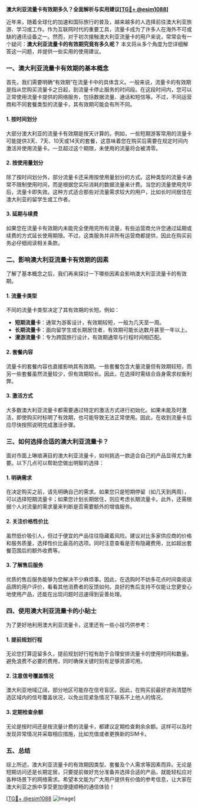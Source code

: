 **澳大利亚流量卡有效期多久？全面解析与实用建议[[TG💪+ @esim1088](https://t.me/s/esim1088)]**

近年来，随着全球化的加速和国际旅行的普及，越来越多的人选择前往澳大利亚旅游、学习或工作。作为互联网时代的重要工具，流量卡成为了许多人在海外不可或缺的通讯设备之一。然而，对于初次接触澳大利亚流量卡的用户来说，常常会有一个疑问：**澳大利亚流量卡的有效期究竟有多久呢？** 本文将从多个角度为您详细解答这一问题，并提供一些实用的使用建议。

### 一、澳大利亚流量卡有效期的基本概念

首先，我们需要明确“有效期”在流量卡中的具体含义。一般来说，流量卡的有效期是指从您购买流量卡之日起，到流量卡停止服务的时间段。在这段时间内，您可以正常使用流量卡提供的网络服务，包括数据流量、通话和短信等。不过，不同运营商和不同套餐类型的流量卡，其有效期可能会有所不同。

#### 1. 按时间划分
大部分澳大利亚的流量卡有效期是按天计算的。例如，一些短期游客常用的流量卡可能提供3天、7天、10天或14天的套餐，这意味着您在购买后需要在规定时间内激活并使用流量卡。一旦超过这个期限，未使用的流量将会被清零。

#### 2. 按使用量划分
除了按时间划分外，部分流量卡还采用按使用量划分的方式。这种类型的流量卡通常不限制使用时间，而是根据您实际消耗的数据流量来计费。当您的流量使用完毕后，流量卡即失效。这种方式适合那些对流量需求较大的用户，比如长时间居住在澳大利亚的留学生或工作者。

#### 3. 延期与续费
如果您在流量卡有效期内未能完全使用完所有流量，有些运营商允许您通过延期或续费的方式延长使用期限。不过，这类服务并非所有运营商都提供，因此在购买前务必仔细阅读相关条款。

### 二、影响澳大利亚流量卡有效期的因素

了解了基本概念之后，我们再来探讨一下哪些因素会影响澳大利亚流量卡的有效期。

#### 1. 流量卡类型
不同的流量卡类型决定了其有效期的长短。例如：
- **短期流量卡**：通常为游客设计，有效期较短，一般为几天至一周。
- **长期流量卡**：面向留学生或长期居住者，有效期可能长达数月甚至一年以上。
- **漫游流量卡**：专为跨国旅行设计，有效期通常与行程时间相匹配。

#### 2. 套餐内容
流量卡的套餐内容也直接影响其有效期。一些套餐包含大量流量但有效期较短，而另一些套餐虽然流量较少，但有效期较长。因此，在选择时需结合自身需求权衡利弊。

#### 3. 激活方式
大多数澳大利亚流量卡都需要通过特定的激活方式进行初始化。如果未能及时激活，即使购买时标明了有效期，也可能导致无法正常使用。因此，在收到流量卡后应尽快按照说明完成激活步骤。

### 三、如何选择合适的澳大利亚流量卡？

面对市面上琳琅满目的澳大利亚流量卡，如何挑选一款适合自己的产品显得尤为重要。以下几点可以帮助您做出明智的选择：

#### 1. 明确需求
在决定购买之前，请先明确自己的需求。如果您只是短期停留（如几天到两周），可以选择短期流量卡；如果您计划长期居住，则应考虑长期流量卡。此外，还需根据个人对流量的需求量来判断是否需要额外的增值服务。

#### 2. 关注价格性价比
虽然低价吸引人，但过于便宜的产品往往隐藏着风险。建议对比多家供应商的价格和服务质量，选择性价比最高的选项。同时注意查看是否有隐藏费用，比如超出套餐范围后的额外收费等。

#### 3. 了解售后服务
优质的售后服务能够为您解决不少麻烦事。因此，在选购时不妨多花点时间查阅该品牌的用户评价，看看其他消费者的反馈如何。良好的售后支持不仅能让您更安心地使用产品，还能在出现问题时迅速得到妥善处理。

### 四、使用澳大利亚流量卡的小贴士

为了更好地利用澳大利亚流量卡，这里还有一些小技巧供参考：

#### 1. 提前规划行程
无论您打算逗留多久，提前规划好行程有助于合理安排流量卡的使用时间和数量。避免浪费不必要的费用，同时确保关键时刻有足够资源可用。

#### 2. 注意信号覆盖情况
澳大利亚地域辽阔，部分地区可能存在信号盲区。因此，在购买前最好咨询清楚所选区域内的信号覆盖状况，以免出现紧急情况下联系不上他人的情况。

#### 3. 定期检查余额
无论是按时间还是按流量计费的流量卡，都建议定期检查剩余余额。这样可以及时发现异常情况并采取相应措施，比如充值或者更换新的SIM卡。

### 五、总结

综上所述，澳大利亚流量卡的有效期因类型、套餐及个人需求等因素而异。无论是短期访问还是长期定居，只要提前做好充分准备并选择合适的产品，就能轻松应对各种场景下的网络需求。希望本文能为广大用户提供有价值的参考信息，让大家在澳大利亚之旅中享受更加便捷顺畅的通信体验！

[[TG💪+ @esim1088](https://t.me/s/esim1088) ![Image](https://i.postimg.cc/4NQfJmqS/Snipaste-2025-05-13-00-14-12.png)]